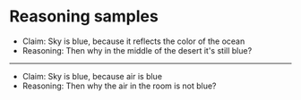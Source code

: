 # Reasoning samples

- Claim: Sky is blue, because it reflects the color of the ocean
- Reasoning: Then why in the middle of the desert it's still blue?
---
- Claim: Sky is blue, because air is blue
- Reasoning: Then why the air in the room is not blue?
